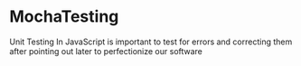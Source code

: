 # MochaTesting
Unit Testing In JavaScript is important to test for errors and correcting them after pointing out later to perfectionize our software
